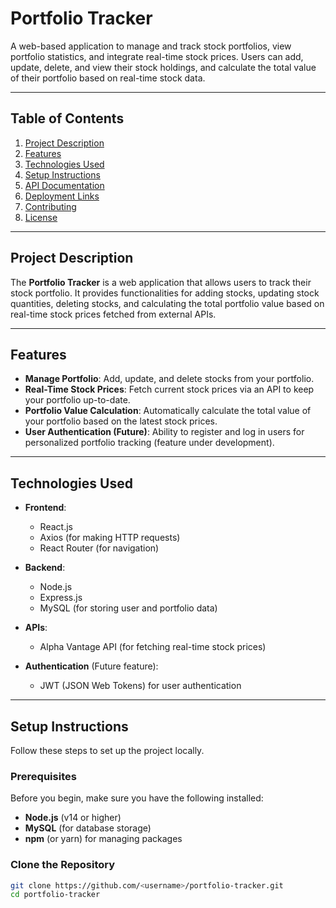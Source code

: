 # **Portfolio Tracker**

A web-based application to manage and track stock portfolios, view portfolio statistics, and integrate real-time stock prices. Users can add, update, delete, and view their stock holdings, and calculate the total value of their portfolio based on real-time stock data.

---

## **Table of Contents**

1. [Project Description](#project-description)
2. [Features](#features)
3. [Technologies Used](#technologies-used)
4. [Setup Instructions](#setup-instructions)
5. [API Documentation](#api-documentation)
6. [Deployment Links](#deployment-links)
7. [Contributing](#contributing)
8. [License](#license)

---

## **Project Description**

The **Portfolio Tracker** is a web application that allows users to track their stock portfolio. It provides functionalities for adding stocks, updating stock quantities, deleting stocks, and calculating the total portfolio value based on real-time stock prices fetched from external APIs.

---

## **Features**

- **Manage Portfolio**: Add, update, and delete stocks from your portfolio.
- **Real-Time Stock Prices**: Fetch current stock prices via an API to keep your portfolio up-to-date.
- **Portfolio Value Calculation**: Automatically calculate the total value of your portfolio based on the latest stock prices.
- **User Authentication (Future)**: Ability to register and log in users for personalized portfolio tracking (feature under development).

---

## **Technologies Used**

- **Frontend**:
  - React.js
  - Axios (for making HTTP requests)
  - React Router (for navigation)

- **Backend**:
  - Node.js
  - Express.js
  - MySQL (for storing user and portfolio data)

- **APIs**:
  - Alpha Vantage API (for fetching real-time stock prices)

- **Authentication** (Future feature):
  - JWT (JSON Web Tokens) for user authentication

---

## **Setup Instructions**

Follow these steps to set up the project locally.

### **Prerequisites**

Before you begin, make sure you have the following installed:
- **Node.js** (v14 or higher)
- **MySQL** (for database storage)
- **npm** (or yarn) for managing packages

### **Clone the Repository**

```bash
git clone https://github.com/<username>/portfolio-tracker.git
cd portfolio-tracker
